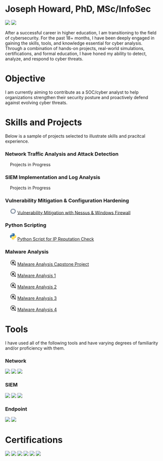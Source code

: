 # Joseph Howard, PhD, MSc/InfoSec
<a href="https://www.linkedin.com/in/josephchoward/"><img src="https://img.shields.io/badge/-LinkedIn-0072b1?&style=for-the-badge&logo=linkedin&logoColor=white" /></a>
<a href="https://medium.com/@infosecguy_88900">
  <img src="https://img.shields.io/badge/-Medium-000000?&style=for-the-badge&logo=medium&logoColor=white" />
</a>


After a successful career in higher education, I am transitioning to the field of cybersecurity. For the past 18+ months, I have been deeply engaged in gaining the skills, tools, and knowledge essential for cyber analysis. Through a combination of hands-on projects, real-world simulations, certifications, and formal education, I have honed my ability to detect, analyze, and respond to cyber threats.

# Objective

I am currently aiming to contribute as a SOC/cyber analyst to help organizations strengthen their security posture and proactively defend against evolving cyber threats.

# Skills and Projects
Below is a sample of projects selected to illustrate skills and pracitcal experience.
### Network Traffic Analysis and Attack Detection
&nbsp;&nbsp;&nbsp;&nbsp;Projects in Progress

### SIEM Implementation and Log Analysis
&nbsp;&nbsp;&nbsp;&nbsp;Projects in Progress

### Vulnerability Mitigation & Configuration Hardening
&nbsp;&nbsp;&nbsp;&nbsp;<img src="https://raw.githubusercontent.com/JosephCHoward/assets/main/icons/nessus.png" alt="nessus icon" width="20"/> <a href="https://github.com/JosephCHoward/Vulnerability-Mitigation">Vulnerability Mitigation with Nessus & Windows Firewall</a>

### Python Scripting
&nbsp;&nbsp;&nbsp;&nbsp;<img src="https://raw.githubusercontent.com/JosephCHoward/assets/main/icons/python_logo.svg" alt="python logo" width="20"/> [Python Script for IP Reputation Check](https://github.com/JosephCHoward/Python-IP-Check-Script)

### Malware Analysis
&nbsp;&nbsp;&nbsp;&nbsp;<img src="https://raw.githubusercontent.com/JosephCHoward/assets/main/icons/malware_bug.jpg" alt="malware icon" width="20"/> [Malware Analysis Capstone Project](https://github.com/JosephCHoward/Malware-Capstone)  

&nbsp;&nbsp;&nbsp;&nbsp;<img src="https://raw.githubusercontent.com/JosephCHoward/assets/main/icons/malware_bug.jpg" alt="malware icon" width="20"/> [Malware Analysis 1](https://github.com/JosephCHoward/Malware-Analysis-1)  

&nbsp;&nbsp;&nbsp;&nbsp;<img src="https://raw.githubusercontent.com/JosephCHoward/assets/main/icons/malware_bug.jpg" alt="malware icon" width="20"/> [Malware Analysis 2](https://github.com/JosephCHoward/Malware-Analysis-2)  

&nbsp;&nbsp;&nbsp;&nbsp;<img src="https://raw.githubusercontent.com/JosephCHoward/assets/main/icons/malware_bug.jpg" alt="malware icon" width="20"/> [Malware Analysis 3](https://github.com/JosephCHoward/Malware-Analysis-3)  

&nbsp;&nbsp;&nbsp;&nbsp;<img src="https://raw.githubusercontent.com/JosephCHoward/assets/main/icons/malware_bug.jpg" alt="malware icon" width="20"/> [Malware Analysis 4](https://github.com/JosephCHoward/Malware-Analysis-4)

# Tools
I have used all of the following tools and have varying degrees of familiarity and/or proficiency with them.

### Network
<div>
    <img src="https://img.shields.io/badge/-Wireshark-1679A7?&style=for-the-badge&logo=Wireshark&logoColor=white" />
    <img src="https://img.shields.io/badge/-tcpdump-1679A7?&style=for-the-badge&logo=tcpdump&logoColor=white" />
    <img src="https://img.shields.io/badge/-Suricata-EF3B2D?&style=for-the-badge&logo=Suricata&logoColor=white" />
</div>

### SIEM
<div>
    <img src="https://img.shields.io/badge/-Splunk-000000?&style=for-the-badge&logo=Splunk&logoColor=white" />
    <img src="https://img.shields.io/badge/-Microsoft_Sentinel-0078D4?&style=for-the-badge&logo=Microsoft&logoColor=white" />
    <img src="https://img.shields.io/badge/-Elastic-005571?&style=for-the-badge&logo=Elastic&logoColor=white" />
</div>

### Endpoint
<div>
    <img src="https://img.shields.io/badge/-Microsoft_Defender_for_Endpoint-00A4EF?&style=for-the-badge&logo=Microsoft&logoColor=white" />
    <img src="https://img.shields.io/badge/-Velociraptor-4B275F?&style=for-the-badge&logo=Velociraptor&logoColor=white" />
</div>

# Certifications
<div>
<img src="https://img.shields.io/badge/-CySA%2B-FF0000?&style=for-the-badge&logo=CompTIA&logoColor=white" />
<img src="https://img.shields.io/badge/-Security%2B-FF0000?&style=for-the-badge&logo=CompTIA&logoColor=white" />
<img src="https://img.shields.io/badge/-Network%2B-FF0000?&style=for-the-badge&logo=CompTIA&logoColor=white" />
<img src="https://img.shields.io/badge/-Kano%20Cyber%20Analyst%20Certificate-6A1B9A?&style=for-the-badge&logo=cybersecurity&logoColor=white" />
<img src="https://img.shields.io/badge/-Google%20Cybersecurity%20Certificate-4285F4?&style=for-the-badge&logo=google&logoColor=white" />
<img src="https://img.shields.io/badge/-Microsoft%20AZ--900-0078D4?&style=for-the-badge&logo=microsoft&logoColor=white" />
</div>

